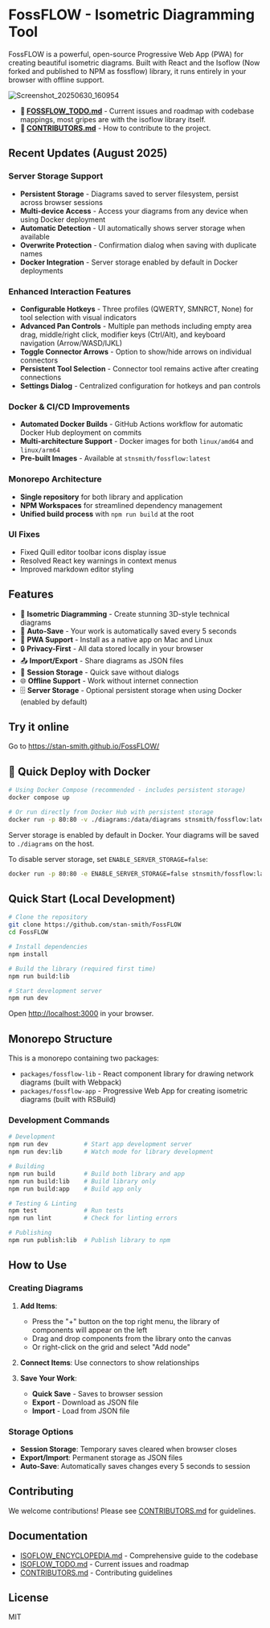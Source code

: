 # FossFLOW - Isometric Diagramming Tool

FossFLOW is a powerful, open-source Progressive Web App (PWA) for creating beautiful isometric diagrams. Built with React and the Isoflow (Now forked and published to NPM as fossflow) library, it runs entirely in your browser with offline support.

![Screenshot_20250630_160954](https://github.com/user-attachments/assets/e7f254ad-625f-4b8a-8efc-5293b5be9d55)

- **📝 [FOSSFLOW_TODO.md](https://github.com/stan-smith/FossFLOW/blob/main/ISOFLOW_TODO.md)** - Current issues and roadmap with codebase mappings, most gripes are with the isoflow library itself.
- **🤝 [CONTRIBUTORS.md](https://github.com/stan-smith/FossFLOW/blob/main/CONTRIBUTORS.md)** - How to contribute to the project.

## Recent Updates (August 2025)

### Server Storage Support
- **Persistent Storage** - Diagrams saved to server filesystem, persist across browser sessions
- **Multi-device Access** - Access your diagrams from any device when using Docker deployment
- **Automatic Detection** - UI automatically shows server storage when available
- **Overwrite Protection** - Confirmation dialog when saving with duplicate names
- **Docker Integration** - Server storage enabled by default in Docker deployments

### Enhanced Interaction Features
- **Configurable Hotkeys** - Three profiles (QWERTY, SMNRCT, None) for tool selection with visual indicators
- **Advanced Pan Controls** - Multiple pan methods including empty area drag, middle/right click, modifier keys (Ctrl/Alt), and keyboard navigation (Arrow/WASD/IJKL)
- **Toggle Connector Arrows** - Option to show/hide arrows on individual connectors
- **Persistent Tool Selection** - Connector tool remains active after creating connections
- **Settings Dialog** - Centralized configuration for hotkeys and pan controls

### Docker & CI/CD Improvements
- **Automated Docker Builds** - GitHub Actions workflow for automatic Docker Hub deployment on commits
- **Multi-architecture Support** - Docker images for both `linux/amd64` and `linux/arm64`
- **Pre-built Images** - Available at `stnsmith/fossflow:latest`

### Monorepo Architecture
- **Single repository** for both library and application
- **NPM Workspaces** for streamlined dependency management
- **Unified build process** with `npm run build` at the root

### UI Fixes
- Fixed Quill editor toolbar icons display issue
- Resolved React key warnings in context menus
- Improved markdown editor styling

## Features

- 🎨 **Isometric Diagramming** - Create stunning 3D-style technical diagrams
- 💾 **Auto-Save** - Your work is automatically saved every 5 seconds
- 📱 **PWA Support** - Install as a native app on Mac and Linux
- 🔒 **Privacy-First** - All data stored locally in your browser
- 📤 **Import/Export** - Share diagrams as JSON files
- 🎯 **Session Storage** - Quick save without dialogs
- 🌐 **Offline Support** - Work without internet connection
- 🗄️ **Server Storage** - Optional persistent storage when using Docker (enabled by default)

## Try it online

Go to https://stan-smith.github.io/FossFLOW/

## 🐳 Quick Deploy with Docker

```bash
# Using Docker Compose (recommended - includes persistent storage)
docker compose up

# Or run directly from Docker Hub with persistent storage
docker run -p 80:80 -v ./diagrams:/data/diagrams stnsmith/fossflow:latest
```

Server storage is enabled by default in Docker. Your diagrams will be saved to `./diagrams` on the host.

To disable server storage, set `ENABLE_SERVER_STORAGE=false`:
```bash
docker run -p 80:80 -e ENABLE_SERVER_STORAGE=false stnsmith/fossflow:latest
```

## Quick Start (Local Development)

```bash
# Clone the repository
git clone https://github.com/stan-smith/FossFLOW
cd FossFLOW

# Install dependencies
npm install

# Build the library (required first time)
npm run build:lib

# Start development server
npm run dev
```

Open [http://localhost:3000](http://localhost:3000) in your browser.

## Monorepo Structure

This is a monorepo containing two packages:

- `packages/fossflow-lib` - React component library for drawing network diagrams (built with Webpack)
- `packages/fossflow-app` - Progressive Web App for creating isometric diagrams (built with RSBuild)

### Development Commands

```bash
# Development
npm run dev          # Start app development server
npm run dev:lib      # Watch mode for library development

# Building
npm run build        # Build both library and app
npm run build:lib    # Build library only
npm run build:app    # Build app only

# Testing & Linting
npm test             # Run tests
npm run lint         # Check for linting errors

# Publishing
npm run publish:lib  # Publish library to npm
```

## How to Use

### Creating Diagrams

1. **Add Items**:
   - Press the "+" button on the top right menu, the library of components will appear on the left
   - Drag and drop components from the library onto the canvas
   - Or right-click on the grid and select "Add node"

2. **Connect Items**: Use connectors to show relationships

3. **Save Your Work**:
   - **Quick Save** - Saves to browser session
   - **Export** - Download as JSON file
   - **Import** - Load from JSON file

### Storage Options

- **Session Storage**: Temporary saves cleared when browser closes
- **Export/Import**: Permanent storage as JSON files
- **Auto-Save**: Automatically saves changes every 5 seconds to session

## Contributing

We welcome contributions! Please see [CONTRIBUTORS.md](CONTRIBUTORS.md) for guidelines.

## Documentation

- [ISOFLOW_ENCYCLOPEDIA.md](ISOFLOW_ENCYCLOPEDIA.md) - Comprehensive guide to the codebase
- [ISOFLOW_TODO.md](ISOFLOW_TODO.md) - Current issues and roadmap
- [CONTRIBUTORS.md](CONTRIBUTORS.md) - Contributing guidelines

## License

MIT